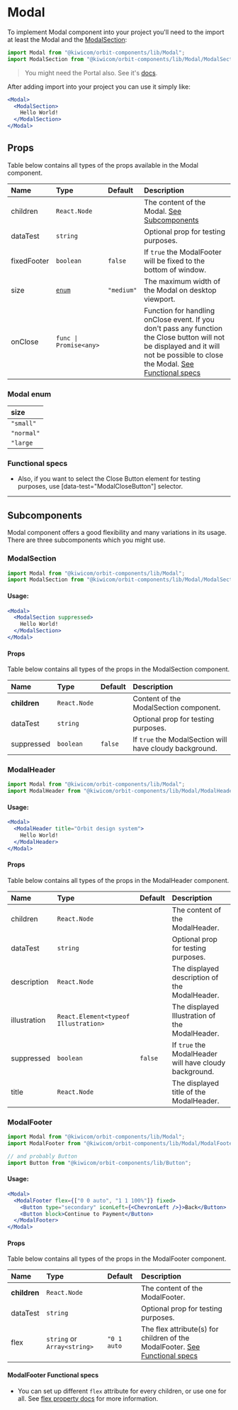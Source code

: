 # Modal
To implement Modal component into your project you'll need to the import at least the Modal and the [ModalSection](#modalsection):
```jsx
import Modal from "@kiwicom/orbit-components/lib/Modal";
import ModalSection from "@kiwicom/orbit-components/lib/Modal/ModalSection";
```

> You might need the Portal also. See it's [docs](../Portal).

After adding import into your project you can use it simply like:
```jsx
<Modal>
  <ModalSection>
    Hello World!
  </ModalSection>
</Modal>
```
## Props
Table below contains all types of the props available in the Modal component.

| Name          | Type                    | Default         | Description                      |
| :------------ | :---------------------- | :-------------- | :------------------------------- |
| children      | `React.Node`            |                 | The content of the Modal. [See Subcomponents](#sub-components)
| dataTest      | `string`                |                 | Optional prop for testing purposes.
| fixedFooter   | `boolean`               | `false`         | If `true` the ModalFooter will be fixed to the bottom of window.
| size          | [`enum`](#modalenum)    | `"medium"`      | The maximum width of the Modal on desktop viewport.
| onClose       | `func \| Promise<any>`  |                 | Function for handling onClose event. If you don't pass any function the Close button will not be displayed and it will not be possible to close the Modal. [See Functional specs](#functional-specs)

### Modal enum

| size          |
| :------------ |
| `"small"`     |
| `"normal"`    |
| `"large`      |

### Functional specs
* Also, if you want to select the Close Button element for testing purposes, use [data-test="ModalCloseButton"] selector.


---

## Subcomponents
Modal component offers a good flexibility and many variations in its usage. There are three subcomponents which you might use.

### ModalSection
```jsx
import Modal from "@kiwicom/orbit-components/lib/Modal";
import ModalSection from "@kiwicom/orbit-components/lib/Modal/ModalSection";
```
#### Usage:
```jsx
<Modal>
  <ModalSection suppressed>
    Hello World!
  </ModalSection>
</Modal>
```

#### Props
Table below contains all types of the props in the ModalSection component.

| Name          | Type                  | Default         | Description                      |
| :------------ | :---------------------| :-------------- | :------------------------------- |
| **children**  | `React.Node`          |                 | Content of the ModalSection component.
| dataTest      | `string`              |                 | Optional prop for testing purposes.
| suppressed    | `boolean`             | `false`         | If `true` the ModalSection will have cloudy background.

### ModalHeader
```jsx
import Modal from "@kiwicom/orbit-components/lib/Modal";
import ModalHeader from "@kiwicom/orbit-components/lib/Modal/ModalHeader";
```
#### Usage:
```jsx
<Modal>
  <ModalHeader title="Orbit design system">
    Hello World!
  </ModalHeader>
</Modal>
```

#### Props
Table below contains all types of the props in the ModalHeader component.

| Name          | Type                                  | Default         | Description                      |
| :------------ | :------------------------------------ | :-------------- | :------------------------------- |
| children      | `React.Node`                          |                 | The content of the ModalHeader.
| dataTest      | `string`                              |                 | Optional prop for testing purposes.
| description   | `React.Node`                          |                 | The displayed description of the ModalHeader.
| illustration  | `React.Element<typeof Illustration>`  |                 | The displayed Illustration of the ModalHeader.
| suppressed    | `boolean`                             | `false`         | If `true` the ModalHeader will have cloudy background.
| title         | `React.Node`                          |                 | The displayed title of the ModalHeader.

### ModalFooter
```jsx
import Modal from "@kiwicom/orbit-components/lib/Modal";
import ModalFooter from "@kiwicom/orbit-components/lib/Modal/ModalFooter";

// and probably Button
import Button from "@kiwicom/orbit-components/lib/Button";

```
#### Usage:
```jsx
<Modal>
  <ModalFooter flex={["0 0 auto", "1 1 100%"]} fixed>
    <Button type="secondary" iconLeft={<ChevronLeft />}>Back</Button>
    <Button block>Continue to Payment</Button>
  </ModalFooter>
</Modal>
```

#### Props
Table below contains all types of the props in the ModalFooter component.

| Name          | Type                        | Default         | Description                      |
| :------------ | :-------------------------- | :-------------- | :------------------------------- |
| **children**  | `React.Node`                |                 | The content of the ModalFooter.
| dataTest      | `string`                    |                 | Optional prop for testing purposes.
| flex          | `string` or `Array<string>` | `"0 1 auto`     | The flex attribute(s) for children of the ModalFooter. [See Functional specs](#functional-specs)

#### ModalFooter Functional specs
* You can set up different `flex` attribute for every children, or use one for all. See [flex property docs](https://www.w3schools.com/cssref/css3_pr_flex.asp) for more information.
